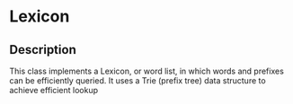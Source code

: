 # Lexicon

Description
-----------
This class implements a Lexicon, or word list, in which words and prefixes can be efficiently queried.  It uses a Trie (prefix tree) data structure to achieve efficient lookup
